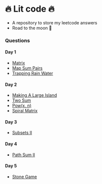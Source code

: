 # :fire: Lit code :fire:
- A repository to store my leetcode answers
- Road to the moon :rocket:
### Questions

#### Day 1
- [Matrix](https://github.com/tminhduc2811/lit-code/blob/main/questions/matrix.md)
- [Map Sum Pairs](https://github.com/tminhduc2811/lit-code/blob/main/questions/map-sum-pair.md)
- [Trapping Rain Water](https://github.com/tminhduc2811/lit-code/blob/main/questions/trapping-rain-water.md)

#### Day 2
- [Making A Large Island](https://github.com/tminhduc2811/lit-code/blob/main/questions/marking-a-large-island.md)
- [Two Sum](https://github.com/tminhduc2811/lit-code/blob/main/questions/two-sum.md)
- [Pow(x, n)](https://github.com/tminhduc2811/lit-code/blob/main/questions/my_pow.md)
- [Spiral Matrix](https://github.com/tminhduc2811/lit-code/blob/main/questions/spiral_matrix.md)

#### Day 3
- [Subsets II](https://github.com/tminhduc2811/lit-code/blob/main/questions/subsets_2.md)

#### Day 4
- [Path Sum II](https://github.com/tminhduc2811/lit-code/blob/main/questions/path_sum_2.md)

#### Day 5
- [Stone Game](https://github.com/tminhduc2811/lit-code/blob/main/questions/stone_game.md)
